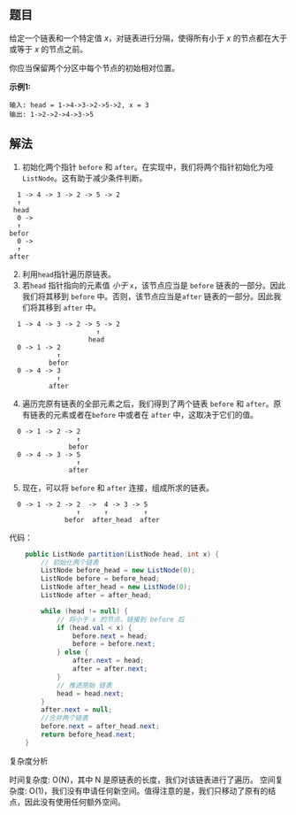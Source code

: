 ## 题目

给定一个链表和一个特定值 *x*，对链表进行分隔，使得所有小于 *x* 的节点都在大于或等于 *x* 的节点之前。

你应当保留两个分区中每个节点的初始相对位置。

**示例1:**

```
输入: head = 1->4->3->2->5->2, x = 3
输出: 1->2->2->4->3->5
```

## 解法

1. 初始化两个指针 `before` 和 `after`。在实现中，我们将两个指针初始化为哑 `ListNode`。这有助于减少条件判断。

```
  1 -> 4 -> 3 -> 2 -> 5 -> 2
  ↑                 
 head
  0 -> 
  ↑                 
befor
  0 -> 
  ↑                 
after
```

2. 利用`head`指针遍历原链表。
3. 若`head` 指针指向的元素值 *小于* `x`，该节点应当是 `before` 链表的一部分。因此我们将其移到 `before` 中。否则，该节点应当是`after` 链表的一部分。因此我们将其移到 `after` 中。

```
  1 -> 4 -> 3 -> 2 -> 5 -> 2
                      ↑                 
                    head
  0 -> 1 -> 2 
            ↑                 
          befor
  0 -> 4 -> 3
            ↑                 
          after
```

4. 遍历完原有链表的全部元素之后，我们得到了两个链表 `before` 和 `after`。原有链表的元素或者在`before` 中或者在 `after` 中，这取决于它们的值。

```
  0 -> 1 -> 2 -> 2
                 ↑                 
               befor
  0 -> 4 -> 3 -> 5
                 ↑                 
               after
```

5. 现在，可以将 `before` 和 `after` 连接，组成所求的链表。

```
  0 -> 1 -> 2 -> 2  ->  4 -> 3 -> 5
                 ↑      ↑         ↑                 
              befor  after_head  after

```

代码：

```java
    public ListNode partition(ListNode head, int x) {
        // 初始化两个链表
        ListNode before_head = new ListNode(0);
        ListNode before = before_head;
        ListNode after_head = new ListNode(0);
        ListNode after = after_head;

        while (head != null) {
            // 将小于 x 的节点，链接到 before 后
            if (head.val < x) {
                before.next = head;
                before = before.next;
            } else {
                after.next = head;
                after = after.next;
            }
            // 推进原始 链表
            head = head.next;
        }
        after.next = null;
        //合并两个链表
        before.next = after_head.next;
        return before_head.next;
    }
```

复杂度分析

时间复杂度: O(N)，其中 N 是原链表的长度，我们对该链表进行了遍历。
空间复杂度: O(1)，我们没有申请任何新空间。值得注意的是，我们只移动了原有的结点，因此没有使用任何额外空间。

